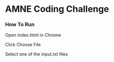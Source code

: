 # AMNE Coding Challenge

### How To Run

Open index.html in Chrome

Click Choose File

Select one of the input.txt files
